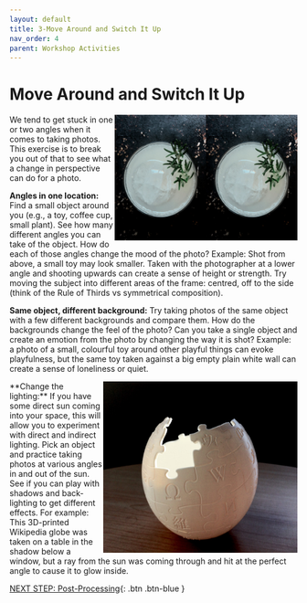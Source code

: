 ```yaml
---
layout: default
title: 3-Move Around and Switch It Up
nav_order: 4
parent: Workshop Activities
---
```

# Move Around and Switch It Up
<img src="images//photo-move-01.jpeg" style="float:right;width:160px;height:220px;" alt=photo examples><img src="images//photo-move-01.jpeg" style="float:right;width:160px;height:220px;" alt=photo examples> 
We tend to get stuck in one or two angles when it comes to taking photos. This exercise is to break you out of that to see what a change in perspective can do for a photo.

**Angles in one location:** Find a small object around you (e.g., a toy, coffee cup, small plant). See how many different angles you can take of the object. How do each of those angles change the mood of the photo? Example:  Shot from above, a small toy may look smaller. Taken with the photographer at a lower angle and shooting upwards can create a sense of height or strength. Try moving the subject into different areas of the frame: centred, off to the side (think of the Rule of Thirds vs symmetrical composition). 

**Same object, different background:** Try taking photos of the same object with a few different backgrounds and compare them. How do the backgrounds change the feel of the photo? Can you take a single object and create an emotion from the photo by changing the way it is shot? Example: a photo of a small, colourful toy around other playful things can evoke playfulness, but the same toy taken against a big empty plain white wall can create a sense of loneliness or quiet.

<img src="images//photo-move-03.jpeg" style="float:right;width:340px;height:300px;" alt=photo examples> 
**Change the lighting:** If you have some direct sun coming into your space, this will allow you to experiment with direct and indirect lighting. Pick an object and practice taking photos at various angles in and out of the sun. See if you can play with shadows and back-lighting to get different effects. For example: This 3D-printed Wikipedia globe was taken on a table in the shadow below a window, but a ray from the sun was coming through and hit at the perfect angle to cause it to glow inside. 

[NEXT STEP: Post-Processing](post-processing.html){: .btn .btn-blue }
